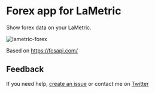 # Forex app for LaMetric

Show forex data on your LaMetric.

![lametric-forex](https://user-images.githubusercontent.com/1866496/71490521-daf2a680-2833-11ea-9278-9ab49b481476.gif)

Based on https://fcsapi.com/

## Feedback

If you need help, [create an issue](https://github.com/pgrimaud/lametric-forex/issues) or contact me on [Twitter](http://twitter.com/pgrimaud_)

